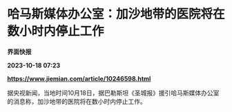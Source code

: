 # 哈马斯媒体办公室：加沙地带的医院将在数小时内停止工作
**界面快报**

**2023-10-18 07:23**

**https://www.jiemian.com/article/10246598.html**

据央视新闻，当地时间10月18日，据巴勒斯坦《圣城报》援引哈马斯媒体办公室的消息称，加沙地带的医院将在数小时内停止工作。